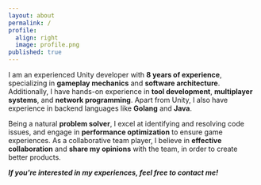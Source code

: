 ```yaml
---
layout: about
permalink: /
profile:
  align: right
  image: profile.png
published: true
---
```


I am an experienced Unity developer with **8 years of experience**, specializing in **gameplay mechanics** and **software architecture**. Additionally, I have hands-on experience in **tool development**, **multiplayer systems**, and **network programming**. Apart from Unity, I also have experience in backend languages like **Golang** and **Java**.

Being a natural **problem solver**, I excel at identifying and resolving code issues, and engage in **performance optimization** to ensure game experiences. As a collaborative team player, I believe in **effective collaboration** and **share my opinions** with the team, in order to create better products.

***If you're interested in my experiences, feel free to contact me!***
